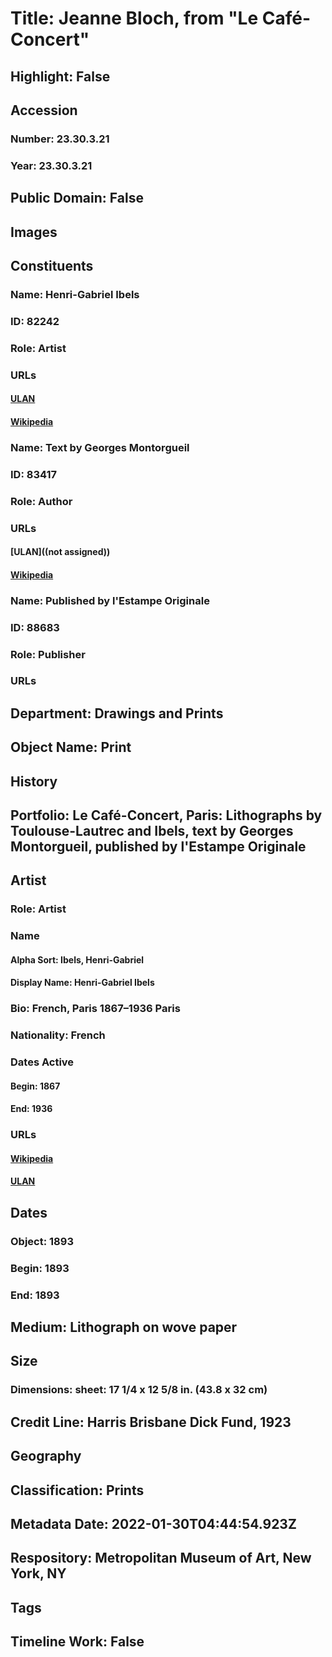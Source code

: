 # Title: Jeanne Bloch, from "Le Café-Concert"
## Highlight: False
## Accession
### Number: 23.30.3.21
### Year: 23.30.3.21
## Public Domain: False
## Images
## Constituents
### Name: Henri-Gabriel Ibels
### ID: 82242
### Role: Artist
### URLs
#### [ULAN](http://vocab.getty.edu/page/ulan/500016306)
#### [Wikipedia](https://www.wikidata.org/wiki/Q2084619)
### Name: Text by Georges Montorgueil
### ID: 83417
### Role: Author
### URLs
#### [ULAN]((not assigned))
#### [Wikipedia](https://www.wikidata.org/wiki/Q2013828)
### Name: Published by l&#39;Estampe Originale
### ID: 88683
### Role: Publisher
### URLs
## Department: Drawings and Prints
## Object Name: Print
## History
## Portfolio: Le Café-Concert, Paris: Lithographs by Toulouse-Lautrec and Ibels, text by Georges Montorgueil, published by l'Estampe Originale
## Artist
### Role: Artist
### Name
#### Alpha Sort: Ibels, Henri-Gabriel
#### Display Name: Henri-Gabriel Ibels
### Bio: French, Paris 1867–1936 Paris
### Nationality: French
### Dates Active
#### Begin: 1867
#### End: 1936
### URLs
#### [Wikipedia](https://www.wikidata.org/wiki/Q2084619)
#### [ULAN](http://vocab.getty.edu/page/ulan/500016306)
## Dates
### Object: 1893
### Begin: 1893
### End: 1893
## Medium: Lithograph on wove paper
## Size
### Dimensions: sheet: 17 1/4 x 12 5/8 in. (43.8 x 32 cm)
## Credit Line: Harris Brisbane Dick Fund, 1923
## Geography
## Classification: Prints
## Metadata Date: 2022-01-30T04:44:54.923Z
## Respository: Metropolitan Museum of Art, New York, NY
## Tags
## Timeline Work: False